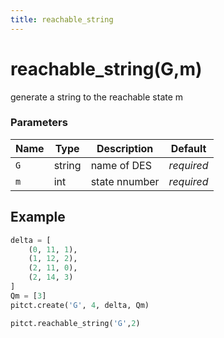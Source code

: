 ```yaml
---
title: reachable_string
---
```


# reachable_string(G,m)

generate a string to the reachable state m

### Parameters
| Name       | Type    | Description   |  Default   |
|------------|---------|---------------|------------|
| `G`        | string  | name of DES   | *required* |
| `m`        | int     | state nnumber | *required* |



## Example

```python title="sample 1"
delta = [
    (0, 11, 1),
    (1, 12, 2),
    (2, 11, 0),
    (2, 14, 3)
]
Qm = [3]
pitct.create('G', 4, delta, Qm)

pitct.reachable_string('G',2)
```
